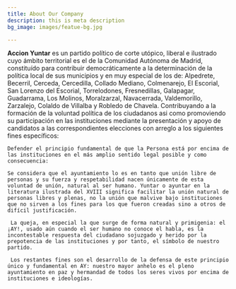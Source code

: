 ```yaml
---
title: About Our Company
description: this is meta description
bg_image: images/featue-bg.jpg

---
```

**Accion Yuntar** es un partido político de corte utópico, liberal e ilustrado cuyo ámbito territorial es el de la Comunidad Autónoma de Madrid, constituído para contribuir democráticamente a la determinación de la política local de sus municipios y en muy especial de los de: Alpedrete, Becerril, Cerceda, Cercedilla, Collado Mediano, Colmenarejo, El Escorial, San Lorenzo del Escorial, Torrelodones, Fresnedillas, Galapagar, Guadarrama, Los Molinos, Moralzarzal, Navacerrada, Valdemorillo, Zarzalejo, Colaldo de Villalba y Robledo de Chavela. Contribuyando a la formación de la voluntad política de los ciudadanos asi como promoviendo su participación en las instituciones mediante la presentación y apoyo de candidatos a las correspondientes elecciones con arreglo a los siguientes fines específicos:

    Defender el principio fundamental de que la Persona está por encima de las instituciones en el más amplio sentido legal posible y como consecuencia:

    Se considera que el ayuntamiento lo es en tanto que unión libre de personas y su fuerza y respetabilidad nacen únicamente de esta voluntad de unión, natural al ser humano. Yuntar o ayuntar en la literatura ilustrada del XVIII significa facilitar la unión natural de personas libres y plenas, no la unión que malvive bajo instituciones que no sirven a los fines para los que fueron creadas sino a otros de difícil justificación.

     La queja, en especial la que surge de forma natural y primigenia: el ¡AY!, usado aún cuando el ser humano no conoce el habla, es la incontestable respuesta del ciudadano sojuzgado y herido por la prepotencia de las instituciones y por tanto, el símbolo de nuestro partido.

     Los restantes fines son el desarrollo de la defensa de este principio único y fundamental en AY: nuestro mayor anhelo es el pleno ayuntamiento en paz y hermandad de todos los seres vivos por encima de instituciones e ideologías.